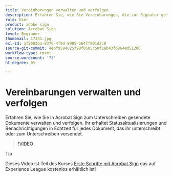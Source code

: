 ```yaml
---
title: Vereinbarungen verwalten und verfolgen
description: Erfahren Sie, wie Sie Vereinbarungen, die zur Signatur gesendet wurden, in Acrobat Sign verwalten und verfolgen.
role: User
product: adobe sign
solution: Acrobat Sign
level: Beginner
thumbnail: 17341.jpg
exl-id: af5683ba-8376-4f0d-8985-b647f901d2c0
source-git-commit: 4ebf9594025f98f0505c58f1ab43fb864ed51206
workflow-type: tm+mt
source-wordcount: '73'
ht-degree: 0%

---
```


# Vereinbarungen verwalten und verfolgen

Erfahren Sie, wie Sie in Acrobat Sign zum Unterschreiben gesendete Dokumente verwalten und verfolgen. Ihr erhaltet Statusaktualisierungen und Benachrichtigungen in Echtzeit für jedes Dokument, das ihr unterschreibt oder zum Unterschreiben versendet.

>[!VIDEO](https://video.tv.adobe.com/v/338695?quality=12&learn=on&hidetitle=true)

>[!TIP]
>
>Dieses Video ist Teil des Kurses [Erste Schritte mit Acrobat Sign](https://experienceleague.adobe.com/?recommended=Sign-U-1-2020.1) das auf Experience League kostenlos erhältlich ist!

